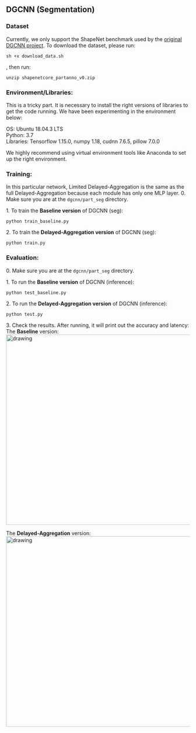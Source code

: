 ## DGCNN (Segmentation)

### Dataset
Currently, we only support the ShapeNet benchmark used by the [original DGCNN project](https://github.com/WangYueFt/dgcnn/tree/master/tensorflow/part_seg). To download the dataset, please run: <br>
```
sh +x download_data.sh
```

, then run: <br>
```
unzip shapenetcore_partanno_v0.zip
```

### Environment/Libraries:
This is a tricky part. It is necessary to install the right versions of libraries to get the code running.
We have been experimenting in the environment below:

OS: Ubuntu 18.04.3 LTS <br>
Python: 3.7 <br>
Libraries: Tensorflow 1.15.0, numpy 1.18, cudnn 7.6.5, pillow 7.0.0

We highly recommend using virtual environment tools like Anaconda to set up the right environment. 

### Training:
In this particular network, Limited Delayed-Aggregation is the same as the full Delayed-Aggregation because each module has only one MLP layer.
0\. Make sure you are at the ```dgcnn/part_seg``` directory. <br>

1\. To train the **Baseline version** of DGCNN (seg): <br>
``` 
python train_baseline.py
```

2\. To train the **Delayed-Aggregation version** of DGCNN (seg): <br>
``` 
python train.py
```

### Evaluation:

0\. Make sure you are at the ```dgcnn/part_seg``` directory. <br>

1\. To run the **Baseline version** of DGCNN (inference): <br>
```
python test_baseline.py 
```

2\. To run the **Delayed-Aggregation version** of DGCNN (inference): <br>
```
python test.py 
```

3\. Check the results. After running, it will print out the accuracy and latency: <br>
The **Baseline** version: <br>
<img src="https://user-images.githubusercontent.com/19209239/83949089-e63cfb80-a7ef-11ea-87ee-89f50b5a9c06.png" alt="drawing" width="520"/>

The **Delayed-Aggregation** version: <br>
<img src="https://user-images.githubusercontent.com/19209239/83948972-1cc64680-a7ef-11ea-92dd-344788e006b1.png" alt="drawing" width="520"/>

